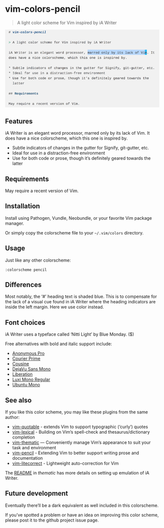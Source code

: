 # vim-colors-pencil

> A light color scheme for Vim inspired by iA Writer

![demo](screenshots/markdown-example.png)

## Features

iA Writer is an elegant word processor, marred only by its lack of Vim. It
does have a nice colorscheme, which this one is inspired by.

* Subtle indicators of changes in the gutter for Signify, git-gutter, etc.
* Ideal for use in a distraction-free environment
* Use for both code or prose, though it’s definitely geared towards the
  latter

## Requirements

May require a recent version of Vim.

## Installation

Install using Pathogen, Vundle, Neobundle, or your favorite Vim package
manager.

Or simply copy the colorscheme file to your `~/.vim/colors` directory.

## Usage

Just like any other colorscheme:

```vim
:colorscheme pencil
```

## Differences

Most notably, the ‘#’ heading text is shaded blue. This is to compensate
for the lack of a visual cue found in iA Writer where the heading
indicators are inside the left margin. Here we use color instead.

## Font choices

iA Writer uses a typeface called ‘Nitti Light’ by Blue Monday. ($)

Free alternatives with bold and italic support include:

* [Anonymous Pro](https://www.google.com/fonts/specimen/Anonymous+Pro)
* [Courier Prime](http://quoteunquoteapps.com/courierprime/)
* [Cousine](http://www.google.com/fonts/specimen/Cousine)
* [DejaVu Sans Mono](http://dejavu-fonts.org/wiki/Download)
* [Liberation](https://fedorahosted.org/liberation-fonts/)
* [Luxi Mono Regular](http://www.fontsquirrel.com/fonts/Luxi-Mono)
* [Ubuntu Mono](https://www.google.com/fonts/specimen/Ubuntu+Mono)

## See also

If you like this color scheme, you may like these plugins from the same
author:

* [vim-quotable](http://github.com/reedes/vim-quotable) - extends Vim to
  support typographic (‘curly’) quotes
* [vim-lexical](http://github.com/reedes/vim-lexical) - Building on Vim’s
  spell-check and thesaurus/dictionary completion
* [vim-thematic](http://github.com/reedes/vim-thematic) — Conveniently
  manage Vim’s appearance to suit your task and environment 
* [vim-pencil](http://github.com/reedes/vim-pencil) - Extending Vim to
  better support writing prose and documentation
* [vim-litecorrect](http://github.com/reedes/vim-litecorrect) - Lightweight auto-correction for Vim

The [README](https://github.com/reedes/vim-thematic/README.markdown) in
_thematic_ has more details on setting up emulation of iA Writer.

## Future development

Eventually there’ll be a dark equivalent as well included in this
colorscheme.

If you’ve spotted a problem or have an idea on improving this color
scheme, please post it to the github project issue page.

<!-- vim: set tw=74 :-->
